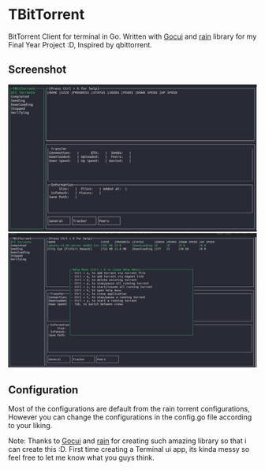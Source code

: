 # TBitTorrent

BitTorrent Client for terminal in Go. Written with [Gocui](https://github.com/jroimartin/gocui) and [rain](https://github.com/cenkalti/rain) library for my Final Year Project :D, Inspired by qbittorrent.


## Screenshot

![TBitTorrent](tbittorrent.png)
![TBitTorrent2](tbittorrent2.png)


## Configuration


Most of the configurations are default from the rain torrent configurations, However you can change the configurations in the config.go file according to your liking. 


Note:
Thanks to [Gocui](https://github.com/jroimartin/gocui) and [rain](https://github.com/cenkalti/rain) for creating such amazing library so that i can create this :D. First time creating a Terminal ui app, its kinda messy so feel free to let me know what you guys think.
